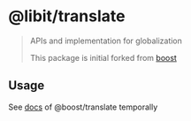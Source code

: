 # @libit/translate

> APIs and implementation for globalization
>
> This package is initial forked from [boost](https://github.com/milesj/boost)

## Usage

See [docs](https://boostlib.dev/docs/translate) of @boost/translate temporally
